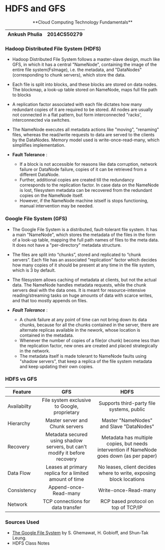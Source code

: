 # HDFS and GFS 
<center>
**Cloud Computing Technology Fundamentals** 

Ankush Phulia | 2014CS50279
---|---

</center>

### Hadoop Distributed File System (HDFS)
* Hadoop Distributed File System follows a master-slave design, much like GFS, in which it has a central "NameNode", containing the image of the entire file system(FsImage), i.e. the metadata, and "DataNodes"(corresponding to chunk servers), which store the data. 

* Each file is split into blocks, and these blocks are stored on data nodes. The blockmap, a look-up table stored on NameNode, maps full file path to blocks

* A replication factor associated with each file dictates how many redundant copies of it are required to be stored. All nodes are usually not connected in a flat pattern, but form interconnected "racks', interconnected via switches.

* The NameNode executes all metadata actions like "moving", "renaming" files, whereas the read/write requests to data are served to the clients by the DataNodes. Memory model used is write-once-read-many, which simplifies implementation.


* **Fault Tolerance** : 
	* If a block is not accessible for reasons like data corruption, network failure or DataNode failure, copies of it can be retrieved from a different DataNode.
	* Further, additional copies are created till the redundancy corresponds to the replication factor. In case data on the NameNode is lost, filesystem metadata can be recovered from the redundant copies on the NameNode itself.
	* However, if the NameNode machine istself is stops functioning, manual intervention may be needed.

### Google File System (GFS)
* The Google File System is a distributed, fault-tolerant file system. It has a main "NameNode", which stores the metadata of the files in the form of a look-up table, mapping the full path names of files to the meta data. It does not have a "per-directory" metadata structure. 

* The files are split into “chunks”, stored and replicated to “chunk servers”. Each file has an associated "replication" factor which decides how many copies of it should be present at any time in the file system, which is 3 by default. 

* The filesystem allows caching of metadata at clients, but not the actual data.  The NameNode handles metadata requests, while the chunk servers deal with the data ones. It is meant for resource-intensive reading/streaming tasks on huge amounts of data with scarce writes, and that too mostly appends on files.

* ***Fault Tolerance*** : 
  	* A chunk failure at any point of time can not bring down its data chunks, because for all the chunks contained in the server, there are alternate replicas available in the nework, whose location is contained in the metadata.
  	* Whenever the number of copies of a file(or chunk) become less than the replication factor, new ones are created and placed strategically in the network.
  	* The metadata itself is made tolerant to NameNode faults using "shadow servers", that keep a replica of the file system metadata and keep updating their own copies.

### HDFS vs GFS


<center>

| Feature     |                                     GFS                                     |                                     HDFS                               |
|-------------|:--------------------------------------------------------------------------------:|:-----------------------------------------------------------:|
| Availabilty |                 File system exclusive to Google, proprietary                |                  Supports third-party file systems, public                  |
| Hierarchy   |                       Master server and Chunk servers                       |                   Master "NameNodes" and Slave "DataNodes"                  |
| Recovery    | Metadata secured using shadow servers,  but can't modify it before recovery | Metadata has multiple copies, but needs  intervention if NameNode goes down (as per paper) |
| Data Flow     |                      Leases at primary replica for a limited amount of time                      |                     No leases, client decides where to write, exposing block locations                     |
| Consistency |                            Append-once-Read-many                            |                             Write-once-Read-many                            |
| Network     |                      TCP connections for data transfer                      |                     RCP based protocol on top of TCP/IP                     |

</center>


### Sources Used
* [The Google File System](https://static.googleusercontent.com/media/research.google.com/en//archive/gfs-sosp2003.pdf) by S. Ghemawat, H. Gobioff, and Shun-Tak Leung.
* HDFS Class Notes


